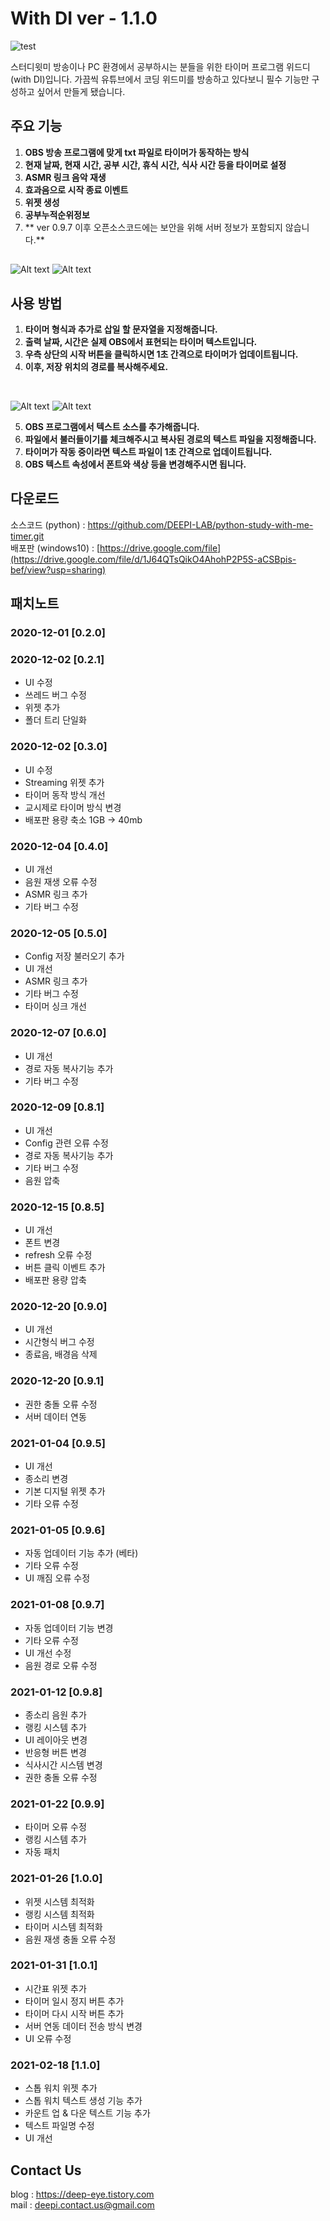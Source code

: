 # **With DI** ver - 1.1.0

![test](https://blog.kakaocdn.net/dn/bFI2Wu/btqO3z7Sw9s/9xuFEoZQKErjEhw7KBtVA1/img.png)

스터디윗미 방송이나 PC 환경에서 공부하시는 분들을 위한 타이머 프로그램 위드디(with DI)입니다. 가끔씩 유튜브에서 코딩 위드미를 방송하고 있다보니 필수 기능만 구성하고 싶어서 만들게 됐습니다.
<br/>
    
 ## **주요 기능**
 1. **OBS 방송 프로그램에 맞게 txt 파일로 타이머가 동작하는 방식**
 2. **현재 날짜, 현재 시간, 공부 시간, 휴식 시간, 식사 시간 등을 타이머로 설정**
 3. **ASMR 링크 음악 재생**
 4. **효과음으로 시작 종료 이벤트** 
 5. **위젯 생성**
 6. **공부누적순위정보**
 7. ** ver 0.9.7 이후 오픈소스코드에는 보안을 위해 서버 정보가 포함되지 않습니다.**

## 
![Alt text](https://blog.kakaocdn.net/dn/biOFb7/btqPaVBSEAX/2D2WRZGaI8v0S0YM3zZDV1/img.png)
![Alt text](https://blog.kakaocdn.net/dn/L65F5/btqO3zmw2Ae/pWkuUeCD152Pbzgk6UIXQk/img.png)

## **사용 방법**

 1. **타이머 형식과 추가로 삽일 할 문자열을 지정해줍니다.**
 2. **출력 날짜, 시간은 실제 OBS에서 표현되는 타이머 텍스트입니다.**
 3. **우측 상단의 시작 버튼을 클릭하시면 1초 간격으로 타이머가 업데이트됩니다.**
 4. **이후, 저장 위치의 경로를 복사해주세요.**
 <br/>

![Alt text](https://blog.kakaocdn.net/dn/1pwq0/btqOM9oOOxM/9r5rDdWCbbvsRe6u7RQ3c0/img.png)
![Alt text](https://blog.kakaocdn.net/dn/cDwDVT/btqOP3VYHA7/hDPhkS5cCwAeOUh2wvSJx1/img.png)
 <br/>

 5. **OBS 프로그램에서 텍스트 소스를 추가해줍니다.**
 6. **파일에서 불러들이기를 체크해주시고 복사된 경로의 텍스트 파일을 지정해줍니다.**
 7. **타이머가 작동 중이라면 텍스트 파일이 1초 간격으로 업데이트됩니다.**
 8. **OBS 텍스트 속성에서 폰트와 색상 등을 변경해주시면 됩니다.**


## **다운로드**

소스코드 (python) : https://github.com/DEEPI-LAB/python-study-with-me-timer.git<br/>
배포판 (windows10) : [https://drive.google.com/file](https://drive.google.com/file/d/1J64QTsQikO4AhohP2P5S-aCSBpis-bef/view?usp=sharing)


## **패치노트**

### 2020-12-01 [0.2.0]
### 2020-12-02 [0.2.1]

 - UI 수정
 - 쓰레드 버그 수정
 - 위젯 추가
 - 폴더 트리 단일화

### 2020-12-02 [0.3.0]

 - UI 수정
 - Streaming 위젯 추가
 - 타이머 동작 방식 개선
 - 교시제로 타이머 방식 변경
 - 배포판 용량 축소 1GB -> 40mb

### 2020-12-04 [0.4.0]

 - UI 개선 
 - 음원 재생 오류 수정
 - ASMR 링크 추가
 - 기타 버그 수정

### 2020-12-05 [0.5.0]

 - Config 저장 불러오기 추가
 - UI 개선
 - ASMR 링크 추가
 - 기타 버그 수정
 - 타이머 싱크 개선

### 2020-12-07 [0.6.0]

 - UI 개선
 - 경로 자동 복사기능 추가
 - 기타 버그 수정

### 2020-12-09 [0.8.1]
- UI 개선
- Config 관련 오류 수정
- 경로 자동 복사기능 추가
- 기타 버그 수정
- 음원 압축

### 2020-12-15 [0.8.5]
- UI 개선
- 폰트 변경
- refresh 오류 수정
- 버튼 클릭 이벤트 추가
- 배포판 용량 압축

### 2020-12-20 [0.9.0]
- UI 개선
- 시간형식 버그 수정
- 종료음, 배경음 삭제

### 2020-12-20 [0.9.1]
- 권한 충돌 오류 수정
- 서버 데이터 연동 

### 2021-01-04 [0.9.5]
- UI 개선
- 종소리 변경
- 기본 디지털 위젯 추가
- 기타 오류 수정

### 2021-01-05 [0.9.6]
- 자동 업데이터 기능 추가 (베타)
- 기타 오류 수정
- UI 깨짐 오류 수정

### 2021-01-08 [0.9.7]
- 자동 업데이터 기능 변경
- 기타 오류 수정
- UI 개선 수정
- 음원 경로 오류 수정

### 2021-01-12 [0.9.8]
- 종소리 음원 추가
- 랭킹 시스템 추가
- UI 레이아웃 변경
- 반응형 버튼 변경
- 식사시간 시스템 변경
- 권한 충돌 오류 수정

### 2021-01-22 [0.9.9]
- 타이머 오류 수정
- 랭킹 시스템 추가
- 자동 패치 

### 2021-01-26 [1.0.0]
- 위젯 시스템 최적화
- 랭킹 시스템 최적화
- 타이머 시스템 최적화
- 음원 재생 충돌 오류 수정

### 2021-01-31 [1.0.1]
- 시간표 위젯 추가
- 타이머 일시 정지 버튼 추가
- 타이머 다시 시작 버튼 추가
- 서버 연동 데이터 전송 방식 변경
- UI 오류 수정

### 2021-02-18 [1.1.0]
- 스톱 워치 위젯 추가
- 스톱 워치 텍스트 생성 기능 추가
- 카운트 업 & 다운 텍스트 기능 추가
- 텍스트 파일명 수정
- UI 개선

## **Contact Us**
blog : https://deep-eye.tistory.com<br/>
mail : deepi.contact.us@gmail.com 